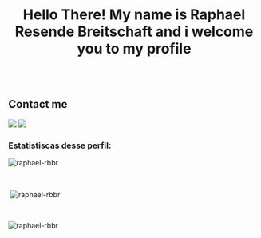 <h1 align="center">Hello There! My name is Raphael Resende Breitschaft and i welcome you to my profile</h1>

<br>
<br>



## Contact me
[![](https://img.shields.io/badge/-linkedin-0073B1?style=flat-square)](https://www.linkedin.com/in/raphael-resende-breitschaft-426685163/)
[![](https://img.shields.io/badge/-twitter-1C9CEA?style=flat-square)](https://twitter.com/batuta_rb)



<h3>Estatistiscas desse perfil:</h3>
<p><img align="center"
    src="https://github-readme-stats.vercel.app/api/top-langs?username=raphael-rbbr&show_icons=true&locale=en&bg_color=0d1117&text_color=ffffff&layout=compact"
    alt="raphael-rbbr"
    bg_color=#808080/></p>

<br>

<p>&nbsp;<img align="center" src="https://github-readme-stats.vercel.app/api?username=raphael-rbbr&show_icons=true&locale=en&bg_color=0d1117&text_color=ffffff&repo=convoychat"
    alt="raphael-rbbr" /></p>

<br>

<p><img align="center" src="https://github-readme-streak-stats.herokuapp.com/?user=raphael-rbbr&theme=dark&background=0d1117&date_format=M%20j%5B%2C%20Y%5D" alt="raphael-rbbr" /></p>


<!--
**raphael-rbbr/raphael-rbbr** is a ✨ _special_ ✨ repository because its `README.md` (this file) appears on your GitHub profile.

Here are some ideas to get you started:

- 🔭 I’m currently working on ...
- 🌱 I’m currently learning ...
- 👯 I’m looking to collaborate on ...
- 🤔 I’m looking for help with ...
- 💬 Ask me about ...
- 📫 How to reach me: ...
- 😄 Pronouns: ...
- ⚡ Fun fact: ...
-->

